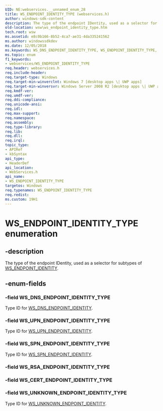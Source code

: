 ```yaml
---
UID: NE:webservices.__unnamed_enum_28
title: WS_ENDPOINT_IDENTITY_TYPE (webservices.h)
author: windows-sdk-content
description: The type of the endpoint IDentity, used as a selector for subtypes of WS_ENDPOINT_IDENTITY.
old-location: wsw\ws_endpoint_identity_type.htm
tech.root: wsw
ms.assetid: e8c0b166-8b52-4ca7-ae31-4da335241562
ms.author: windowssdkdev
ms.date: 12/05/2018
ms.keywords: WS_DNS_ENDPOINT_IDENTITY_TYPE, WS_ENDPOINT_IDENTITY_TYPE, WS_ENDPOINT_IDENTITY_TYPE enumeration [Web Services for Windows], WS_SPN_ENDPOINT_IDENTITY_TYPE, WS_UNKNOWN_ENDPOINT_IDENTITY_TYPE, WS_UPN_ENDPOINT_IDENTITY_TYPE, webservices/WS_DNS_ENDPOINT_IDENTITY_TYPE, webservices/WS_ENDPOINT_IDENTITY_TYPE, webservices/WS_SPN_ENDPOINT_IDENTITY_TYPE, webservices/WS_UNKNOWN_ENDPOINT_IDENTITY_TYPE, webservices/WS_UPN_ENDPOINT_IDENTITY_TYPE, wsw.ws_endpoint_identity_type
ms.topic: enum
f1_keywords:
- webservices/WS_ENDPOINT_IDENTITY_TYPE
req.header: webservices.h
req.include-header: 
req.target-type: Windows
req.target-min-winverclnt: Windows 7 [desktop apps \| UWP apps]
req.target-min-winversvr: Windows Server 2008 R2 [desktop apps \| UWP apps]
req.kmdf-ver: 
req.umdf-ver: 
req.ddi-compliance: 
req.unicode-ansi: 
req.idl: 
req.max-support: 
req.namespace: 
req.assembly: 
req.type-library: 
req.lib: 
req.dll: 
req.irql: 
topic_type:
- APIRef
- kbSyntax
api_type:
- HeaderDef
api_location:
- WebServices.h
api_name:
- WS_ENDPOINT_IDENTITY_TYPE
targetos: Windows
req.typenames: WS_ENDPOINT_IDENTITY_TYPE
req.redist: 
ms.custom: 19H1
---
```


# WS_ENDPOINT_IDENTITY_TYPE enumeration


## -description


The type of the endpoint IDentity, used as a selector for subtypes of
                    <a href="https://docs.microsoft.com/windows/desktop/api/webservices/ns-webservices-ws_endpoint_identity">WS_ENDPOINT_IDENTITY</a>.

            


## -enum-fields




### -field WS_DNS_ENDPOINT_IDENTITY_TYPE

Type ID for <a href="https://docs.microsoft.com/windows/desktop/api/webservices/ns-webservices-ws_dns_endpoint_identity">WS_DNS_ENDPOINT_IDENTITY</a>.
                


### -field WS_UPN_ENDPOINT_IDENTITY_TYPE

Type ID for <a href="https://docs.microsoft.com/windows/desktop/api/webservices/ns-webservices-ws_upn_endpoint_identity">WS_UPN_ENDPOINT_IDENTITY</a>.
                


### -field WS_SPN_ENDPOINT_IDENTITY_TYPE

Type ID for <a href="https://docs.microsoft.com/windows/desktop/api/webservices/ns-webservices-ws_spn_endpoint_identity">WS_SPN_ENDPOINT_IDENTITY</a>.
                


### -field WS_RSA_ENDPOINT_IDENTITY_TYPE


### -field WS_CERT_ENDPOINT_IDENTITY_TYPE


### -field WS_UNKNOWN_ENDPOINT_IDENTITY_TYPE

Type ID for <a href="https://docs.microsoft.com/windows/win32/api/webservices/ns-webservices-ws_unknown_endpoint_identity">WS_UNKNOWN_ENDPOINT_IDENTITY</a>.
                

